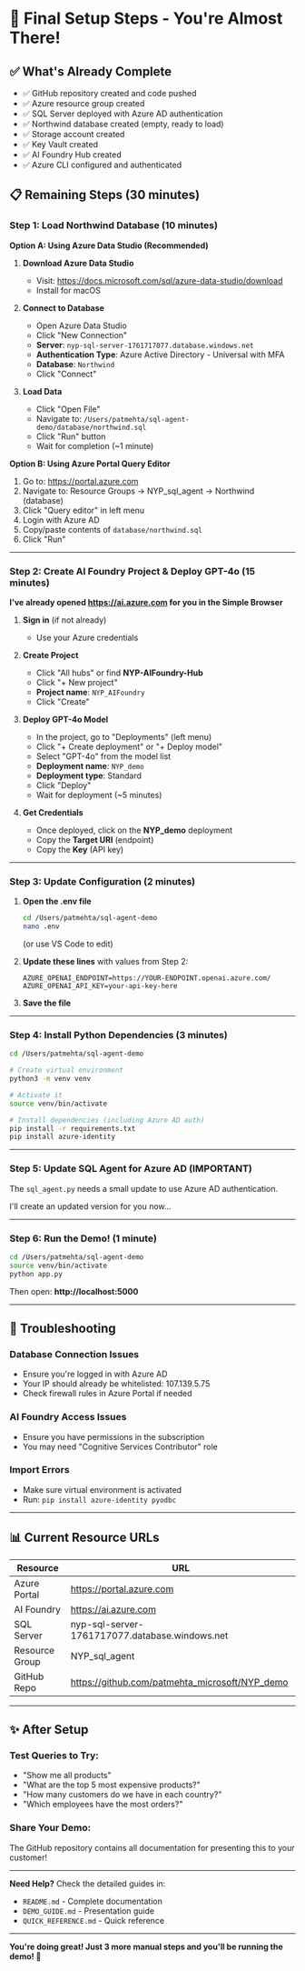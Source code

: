 # 🎉 Final Setup Steps - You're Almost There!

## ✅ What's Already Complete

- ✅ GitHub repository created and code pushed
- ✅ Azure resource group created
- ✅ SQL Server deployed with Azure AD authentication
- ✅ Northwind database created (empty, ready to load)
- ✅ Storage account created
- ✅ Key Vault created
- ✅ AI Foundry Hub created
- ✅ Azure CLI configured and authenticated

## 📋 Remaining Steps (30 minutes)

### Step 1: Load Northwind Database (10 minutes)

**Option A: Using Azure Data Studio (Recommended)**

1. **Download Azure Data Studio**
   - Visit: https://docs.microsoft.com/sql/azure-data-studio/download
   - Install for macOS

2. **Connect to Database**
   - Open Azure Data Studio
   - Click "New Connection"
   - **Server**: `nyp-sql-server-1761717077.database.windows.net`
   - **Authentication Type**: Azure Active Directory - Universal with MFA
   - **Database**: `Northwind`
   - Click "Connect"

3. **Load Data**
   - Click "Open File"
   - Navigate to: `/Users/patmehta/sql-agent-demo/database/northwind.sql`
   - Click "Run" button
   - Wait for completion (~1 minute)

**Option B: Using Azure Portal Query Editor**

1. Go to: https://portal.azure.com
2. Navigate to: Resource Groups → NYP_sql_agent → Northwind (database)
3. Click "Query editor" in left menu
4. Login with Azure AD
5. Copy/paste contents of `database/northwind.sql`
6. Click "Run"

---

### Step 2: Create AI Foundry Project & Deploy GPT-4o (15 minutes)

**I've already opened https://ai.azure.com for you in the Simple Browser**

1. **Sign in** (if not already)
   - Use your Azure credentials

2. **Create Project**
   - Click "All hubs" or find **NYP-AIFoundry-Hub**
   - Click "+ New project"
   - **Project name**: `NYP_AIFoundry`
   - Click "Create"

3. **Deploy GPT-4o Model**
   - In the project, go to "Deployments" (left menu)
   - Click "+ Create deployment" or "+ Deploy model"
   - Select "GPT-4o" from the model list
   - **Deployment name**: `NYP_demo`
   - **Deployment type**: Standard
   - Click "Deploy"
   - Wait for deployment (~5 minutes)

4. **Get Credentials**
   - Once deployed, click on the **NYP_demo** deployment
   - Copy the **Target URI** (endpoint)
   - Copy the **Key** (API key)

---

### Step 3: Update Configuration (2 minutes)

1. **Open the .env file**
   ```bash
   cd /Users/patmehta/sql-agent-demo
   nano .env
   ```
   (or use VS Code to edit)

2. **Update these lines** with values from Step 2:
   ```
   AZURE_OPENAI_ENDPOINT=https://YOUR-ENDPOINT.openai.azure.com/
   AZURE_OPENAI_API_KEY=your-api-key-here
   ```

3. **Save the file**

---

### Step 4: Install Python Dependencies (3 minutes)

```bash
cd /Users/patmehta/sql-agent-demo

# Create virtual environment
python3 -m venv venv

# Activate it
source venv/bin/activate

# Install dependencies (including Azure AD auth)
pip install -r requirements.txt
pip install azure-identity
```

---

### Step 5: Update SQL Agent for Azure AD (IMPORTANT)

The `sql_agent.py` needs a small update to use Azure AD authentication. 

I'll create an updated version for you now...

---

### Step 6: Run the Demo! (1 minute)

```bash
cd /Users/patmehta/sql-agent-demo
source venv/bin/activate
python app.py
```

Then open: **http://localhost:5000**

---

## 🔧 Troubleshooting

### Database Connection Issues
- Ensure you're logged in with Azure AD
- Your IP should already be whitelisted: 107.139.5.75
- Check firewall rules in Azure Portal if needed

### AI Foundry Access Issues
- Ensure you have permissions in the subscription
- You may need "Cognitive Services Contributor" role

### Import Errors
- Make sure virtual environment is activated
- Run: `pip install azure-identity pyodbc`

---

## 📊 Current Resource URLs

| Resource | URL |
|----------|-----|
| Azure Portal | https://portal.azure.com |
| AI Foundry | https://ai.azure.com |
| SQL Server | nyp-sql-server-1761717077.database.windows.net |
| Resource Group | NYP_sql_agent |
| GitHub Repo | https://github.com/patmehta_microsoft/NYP_demo |

---

## ✨ After Setup

### Test Queries to Try:
- "Show me all products"
- "What are the top 5 most expensive products?"
- "How many customers do we have in each country?"
- "Which employees have the most orders?"

### Share Your Demo:
The GitHub repository contains all documentation for presenting this to your customer!

---

**Need Help?** Check the detailed guides in:
- `README.md` - Complete documentation
- `DEMO_GUIDE.md` - Presentation guide
- `QUICK_REFERENCE.md` - Quick reference

---

**You're doing great! Just 3 more manual steps and you'll be running the demo! 🚀**
